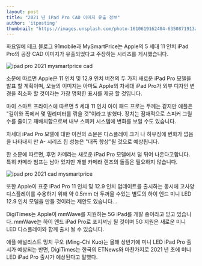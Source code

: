 ```yaml
---
layout: post
title: "2021 년 iPad Pro CAD 이미지 유출 정보"
author: 'itposting'
thumbnail: "https://images.unsplash.com/photo-1610619162404-6350871913ae?crop=entropy&cs=tinysrgb&fit=crop&fm=jpg&h=400&ixid=MXwxfDB8MXxyYW5kb218fHx8fHx8fA&ixlib=rb-1.2.1&q=80&utm_campaign=api-credit&utm_medium=referral&utm_source=unsplash_source&w=400"
---
```



화요일에 테크 블로그 91mobile과 MySmartPrice는 Apple의 5 세대 11 인치 iPad Pro의 공장 CAD 이미지가 유출되었다고 주장하는 시리즈를 게시했습니다.

![ipad pro 2021 mysmartprice cad](https://images.macrumors.com/t/tc7inUZ4RUMWfRqpsTQWlbqVoyY=/2500x0/filters:no_upscale():quality(90)/article-new/2021/01/ipad-pro-2021-mysmartprice-cad.jpg)

소문에 따르면 Apple은 11 인치 및 12.9 인치 버전의 두 가지 새로운 iPad Pro 모델을 발표 할 계획이며, 오늘의 이미지는 아마도 Apple의 차세대 iPad Pro가 외부 디자인 변경을 최소화 할 것이라는 가장 명확한 표시를 제공 할 것입니다.

마이 스마트 프라이스에 따르면 5 세대 11 인치 아이 패드 프로는 두께는 같지만 애플은 "길이와 폭에서 몇 밀리미터를 깎을 것"이라고 밝혔다.
 장치는 잠재적으로 스피커 그릴 수를 줄이고 재배치함으로써 내부 스피커 시스템에 변화를 보일 수도 있습니다.

차세대 iPad Pro 모델에 대한 이전의 소문은 디스플레이 크기 나 하우징에 변화가 없음을 나타내지 만 A- 시리즈 칩 성능은 "대폭 향상"될 것으로 예상됩니다.

한 소문에 따르면, 후면 카메라는 새로운 iPad Pro 모델에서 덜 튀어 나온다고합니다.
 특히 카메라 범프는 남아 있지만 개별 카메라 렌즈의 돌출은 필요하지 않습니다.

![ipad pro 2021 cad mysmartprice](https://images.macrumors.com/t/nYaTUcICrxF82v31zC2LZqUYLD0=/2500x0/filters:no_upscale():quality(90)/article-new/2021/01/ipad-pro-2021-cad-mysmartprice.jpg)

또한 Apple이 표준 ‌iPad Pro‌ 11 인치 및 12.9 인치 업데이트를 출시하는 동시에 고사양 디스플레이를 수용하기 위해 약 0.5mm 더 두꺼울 수있는 별도의 하이 엔드 미니 LED 12.9 인치 모델을 만들 것이라는 제안도 있습니다.
 .

DigiTimes는 Apple이 mmWave를 지원하는 5G iPad를 개발 중이라고 믿고 있습니다. mmWave는 하이 엔드 iPad Pro로 포지셔닝 될 것이며 5G 지원은 새로운 미니 LED 디스플레이와 함께 출시 될 수 있습니다.

애플 애널리스트 밍치 쿠오 (Ming-Chi Kuo)는 올해 상반기에 미니 LED ‌iPad Pro‌ 출시가 예상되는 반면, DigiTimes는 한국의 ETNews와 마찬가지로 2021 년 초에 미니 LED ‌iPad Pro‌ 출시가 예상된다고 말했다.